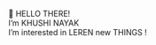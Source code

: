 👋 HELLO THERE!
<BR>I’m KHUSHI NAYAK
<BR>I’m interested in LEREN new THINGS !

<!---
Khushiinayak/Khushiinayak is a ✨ special ✨ repository because its `README.md` (this file) appears on your GitHub profile.
You can click the Preview link to take a look at your changes.
--->
